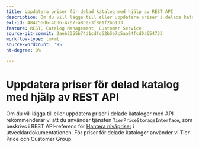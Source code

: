 ```yaml
---
title: Uppdatera priser för delad katalog med hjälp av REST API
description: Om du vill lägga till eller uppdatera priser i delade kataloger med API rekommenderar vi att du använder tjänsten TierPriceStorageInterface, som beskrivs i [Hantera nivåpriser](https://developer.adobe.com/commerce/webapi/rest/modules/catalog/catalog-pricing/#manage-tier-prices) REST API Reference i vår utvecklardokumentation. För priser för delade kataloger använder vi Tier Price och Customer Group.
exl-id: 484256d6-4636-4707-a8ce-3f8e1f2b6133
feature: REST, Catalog Management, Customer Service
source-git-commit: 2aeb2355b74d1cdfc62b5e7c5aa04fcd0a654733
workflow-type: tm+mt
source-wordcount: '95'
ht-degree: 0%

---
```


# Uppdatera priser för delad katalog med hjälp av REST API

Om du vill lägga till eller uppdatera priser i delade kataloger med API rekommenderar vi att du använder tjänsten `TierPriceStorageInterface`, som beskrivs i REST API-referens för [Hantera nivåpriser](https://developer.adobe.com/commerce/webapi/rest/modules/catalog/catalog-pricing/#manage-tier-prices) i utvecklardokumentationen. För priser för delade kataloger använder vi Tier Price och Customer Group.

